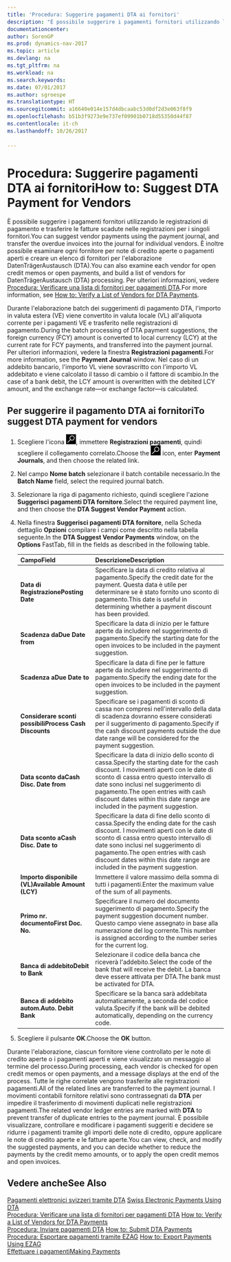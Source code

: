 ```yaml
---
title: 'Procedura: Suggerire pagamenti DTA ai fornitori'
description: "È possibile suggerire i pagamenti fornitori utilizzando le registrazioni di pagamento e trasferire le fatture scadute nelle registrazioni per i singoli fornitori. È inoltre possibile esaminare ogni fornitore per note di credito aperte o pagamenti aperti e creare un elenco di fornitori per l'elaborazione DatenTrägerAustausch (DTA)."
documentationcenter: 
author: SorenGP
ms.prod: dynamics-nav-2017
ms.topic: article
ms.devlang: na
ms.tgt_pltfrm: na
ms.workload: na
ms.search.keywords: 
ms.date: 07/01/2017
ms.author: sgroespe
ms.translationtype: HT
ms.sourcegitcommit: a16640e014e157d4dbcaabc53d0df2d3e063f8f9
ms.openlocfilehash: b51b3f9273e9e737ef09901b0718d55350d44f87
ms.contentlocale: it-ch
ms.lasthandoff: 10/26/2017

---
```

# <a name="how-to-suggest-dta-payment-for-vendors"></a><span data-ttu-id="88254-104">Procedura: Suggerire pagamenti DTA ai fornitori</span><span class="sxs-lookup"><span data-stu-id="88254-104">How to: Suggest DTA Payment for Vendors</span></span>
<span data-ttu-id="88254-105">È possibile suggerire i pagamenti fornitori utilizzando le registrazioni di pagamento e trasferire le fatture scadute nelle registrazioni per i singoli fornitori.</span><span class="sxs-lookup"><span data-stu-id="88254-105">You can suggest vendor payments using the payment journal, and transfer the overdue invoices into the journal for individual vendors.</span></span> <span data-ttu-id="88254-106">È inoltre possibile esaminare ogni fornitore per note di credito aperte o pagamenti aperti e creare un elenco di fornitori per l'elaborazione DatenTrägerAustausch (DTA).</span><span class="sxs-lookup"><span data-stu-id="88254-106">You can also examine each vendor for open credit memos or open payments, and build a list of vendors for DatenTrägerAustausch (DTA) processing.</span></span> <span data-ttu-id="88254-107">Per ulteriori informazioni, vedere [Procedura: Verificare una lista di fornitori per pagamenti DTA](how-to-verify-a-list-of-vendors-for-dta-payments.md).</span><span class="sxs-lookup"><span data-stu-id="88254-107">For more information, see [How to: Verify a List of Vendors for DTA Payments](how-to-verify-a-list-of-vendors-for-dta-payments.md).</span></span>  

<span data-ttu-id="88254-108">Durante l'elaborazione batch dei suggerimenti di pagamento DTA, l'importo in valuta estera (VE) viene convertito in valuta locale (VL) all'aliquota corrente per i pagamenti VE e trasferito nelle registrazioni di pagamento.</span><span class="sxs-lookup"><span data-stu-id="88254-108">During the batch processing of DTA payment suggestions, the foreign currency (FCY) amount is converted to local currency (LCY) at the current rate for FCY payments, and transferred into the payment journal.</span></span> <span data-ttu-id="88254-109">Per ulteriori informazioni, vedere la finestra **Registrazioni pagamenti**.</span><span class="sxs-lookup"><span data-stu-id="88254-109">For more information, see the **Payment Journal** window.</span></span> <span data-ttu-id="88254-110">Nel caso di un addebito bancario, l'importo VL viene sovrascritto con l'importo VL addebitato e viene calcolato il tasso di cambio o il fattore di scambio.</span><span class="sxs-lookup"><span data-stu-id="88254-110">In the case of a bank debit, the LCY amount is overwritten with the debited LCY amount, and the exchange rate—or exchange factor—is calculated.</span></span>

## <a name="to-suggest-dta-payment-for-vendors"></a><span data-ttu-id="88254-111">Per suggerire il pagamento DTA ai fornitori</span><span class="sxs-lookup"><span data-stu-id="88254-111">To suggest DTA payment for vendors</span></span>  

1.  <span data-ttu-id="88254-112">Scegliere l'icona ![Cerca pagina o report](../../media/ui-search/search_small.png "icona Cerca pagina o report"), immettere **Registrazioni pagamenti**, quindi scegliere il collegamento correlato.</span><span class="sxs-lookup"><span data-stu-id="88254-112">Choose the ![Search for Page or Report](../../media/ui-search/search_small.png "Search for Page or Report icon") icon, enter **Payment Journals**, and then choose the related link.</span></span>  
2.  <span data-ttu-id="88254-113">Nel campo **Nome batch** selezionare il batch contabile necessario.</span><span class="sxs-lookup"><span data-stu-id="88254-113">In the **Batch Name** field, select the required journal batch.</span></span>  
3.  <span data-ttu-id="88254-114">Selezionare la riga di pagamento richiesto, quindi scegliere l'azione **Suggerisci pagamenti DTA fornitore**.</span><span class="sxs-lookup"><span data-stu-id="88254-114">Select the required payment line, and then choose the **DTA Suggest Vendor Payment** action.</span></span>  
4.  <span data-ttu-id="88254-115">Nella finestra **Suggerisci pagamenti DTA fornitore**, nella Scheda dettaglio **Opzioni** compilare i campi come descritto nella tabella seguente.</span><span class="sxs-lookup"><span data-stu-id="88254-115">In the **DTA Suggest Vendor Payments** window, on the **Options** FastTab, fill in the fields as described in the following table.</span></span>  

    |<span data-ttu-id="88254-116">Campo</span><span class="sxs-lookup"><span data-stu-id="88254-116">Field</span></span>|<span data-ttu-id="88254-117">Descrizione</span><span class="sxs-lookup"><span data-stu-id="88254-117">Description</span></span>|  
    |---------------------------------|---------------------------------------|  
    |<span data-ttu-id="88254-118">**Data di Registrazione**</span><span class="sxs-lookup"><span data-stu-id="88254-118">**Posting Date**</span></span>|<span data-ttu-id="88254-119">Specificare la data di credito relativa al pagamento.</span><span class="sxs-lookup"><span data-stu-id="88254-119">Specify the credit date for the payment.</span></span> <span data-ttu-id="88254-120">Questa data è utile per determinare se è stato fornito uno sconto di pagamento.</span><span class="sxs-lookup"><span data-stu-id="88254-120">This date is useful in determining whether a payment discount has been provided.</span></span>|  
    |<span data-ttu-id="88254-121">**Scadenza da**</span><span class="sxs-lookup"><span data-stu-id="88254-121">**Due Date from**</span></span>|<span data-ttu-id="88254-122">Specificare la data di inizio per le fatture aperte da includere nel suggerimento di pagamento.</span><span class="sxs-lookup"><span data-stu-id="88254-122">Specify the starting date for the open invoices to be included in the payment suggestion.</span></span>|  
    |<span data-ttu-id="88254-123">**Scadenza a**</span><span class="sxs-lookup"><span data-stu-id="88254-123">**Due Date to**</span></span>|<span data-ttu-id="88254-124">Specificare la data di fine per le fatture aperte da includere nel suggerimento di pagamento.</span><span class="sxs-lookup"><span data-stu-id="88254-124">Specify the ending date for the open invoices to be included in the payment suggestion.</span></span>|  
    |<span data-ttu-id="88254-125">**Considerare sconti possibili**</span><span class="sxs-lookup"><span data-stu-id="88254-125">**Process Cash Discounts**</span></span>|<span data-ttu-id="88254-126">Specificare se i pagamenti di sconto di cassa non compresi nell'intervallo della data di scadenza dovranno essere considerati per il suggerimento di pagamento.</span><span class="sxs-lookup"><span data-stu-id="88254-126">Specify if the cash discount payments outside the due date range will be considered for the payment suggestion.</span></span>|  
    |<span data-ttu-id="88254-127">**Data sconto da**</span><span class="sxs-lookup"><span data-stu-id="88254-127">**Cash Disc. Date from**</span></span>|<span data-ttu-id="88254-128">Specificare la data di inizio dello sconto di cassa.</span><span class="sxs-lookup"><span data-stu-id="88254-128">Specify the starting date for the cash discount.</span></span> <span data-ttu-id="88254-129">I movimenti aperti con le date di sconto di cassa entro questo intervallo di date sono inclusi nel suggerimento di pagamento.</span><span class="sxs-lookup"><span data-stu-id="88254-129">The open entries with cash discount dates within this date range are included in the payment suggestion.</span></span>|  
    |<span data-ttu-id="88254-130">**Data sconto a**</span><span class="sxs-lookup"><span data-stu-id="88254-130">**Cash Disc. Date to**</span></span>|<span data-ttu-id="88254-131">Specificare la data di fine dello sconto di cassa.</span><span class="sxs-lookup"><span data-stu-id="88254-131">Specify the ending date for the cash discount.</span></span> <span data-ttu-id="88254-132">I movimenti aperti con le date di sconto di cassa entro questo intervallo di date sono inclusi nel suggerimento di pagamento.</span><span class="sxs-lookup"><span data-stu-id="88254-132">The open entries with cash discount dates within this date range are included in the payment suggestion.</span></span>|  
    |<span data-ttu-id="88254-133">**Importo disponibile (VL)**</span><span class="sxs-lookup"><span data-stu-id="88254-133">**Available Amount (LCY)**</span></span>|<span data-ttu-id="88254-134">Immettere il valore massimo della somma di tutti i pagamenti.</span><span class="sxs-lookup"><span data-stu-id="88254-134">Enter the maximum value of the sum of all payments.</span></span>|  
    |<span data-ttu-id="88254-135">**Primo nr. documento**</span><span class="sxs-lookup"><span data-stu-id="88254-135">**First Doc. No.**</span></span>|<span data-ttu-id="88254-136">Specificare il numero del documento suggerimento di pagamento.</span><span class="sxs-lookup"><span data-stu-id="88254-136">Specify the payment suggestion document number.</span></span> <span data-ttu-id="88254-137">Questo campo viene assegnato in base alla numerazione del log corrente.</span><span class="sxs-lookup"><span data-stu-id="88254-137">This number is assigned according to the number series for the current log.</span></span>|  
    |<span data-ttu-id="88254-138">**Banca di addebito**</span><span class="sxs-lookup"><span data-stu-id="88254-138">**Debit to Bank**</span></span>|<span data-ttu-id="88254-139">Selezionare il codice della banca che riceverà l'addebito.</span><span class="sxs-lookup"><span data-stu-id="88254-139">Select the code of the bank that will receive the debit.</span></span> <span data-ttu-id="88254-140">La banca deve essere attivata per DTA.</span><span class="sxs-lookup"><span data-stu-id="88254-140">The bank must be activated for DTA.</span></span>|  
    |<span data-ttu-id="88254-141">**Banca di addebito autom.**</span><span class="sxs-lookup"><span data-stu-id="88254-141">**Auto. Debit Bank**</span></span>|<span data-ttu-id="88254-142">Specificare se la banca sarà addebitata automaticamente, a seconda del codice valuta.</span><span class="sxs-lookup"><span data-stu-id="88254-142">Specify if the bank will be debited automatically, depending on the currency code.</span></span>|  

5.  <span data-ttu-id="88254-143">Scegliere il pulsante **OK**.</span><span class="sxs-lookup"><span data-stu-id="88254-143">Choose the **OK** button.</span></span>  

<span data-ttu-id="88254-144">Durante l'elaborazione, ciascun fornitore viene controllato per le note di credito aperte o i pagamenti aperti e viene visualizzato un messaggio al termine del processo.</span><span class="sxs-lookup"><span data-stu-id="88254-144">During processing, each vendor is checked for open credit memos or open payments, and a message displays at the end of the process.</span></span> <span data-ttu-id="88254-145">Tutte le righe correlate vengono trasferite alle registrazioni pagamenti.</span><span class="sxs-lookup"><span data-stu-id="88254-145">All of the related lines are transferred to the payment journal.</span></span> <span data-ttu-id="88254-146">I movimenti contabili fornitore relativi sono contrassegnati da **DTA** per impedire il trasferimento di movimenti duplicati nelle registrazioni pagamenti.</span><span class="sxs-lookup"><span data-stu-id="88254-146">The related vendor ledger entries are marked with **DTA** to prevent transfer of duplicate entries to the payment journal.</span></span> <span data-ttu-id="88254-147">È possibile visualizzare, controllare e modificare i pagamenti suggeriti e decidere se ridurre i pagamenti tramite gli importi delle note di credito, oppure applicare le note di credito aperte e le fatture aperte.</span><span class="sxs-lookup"><span data-stu-id="88254-147">You can view, check, and modify the suggested payments, and you can decide whether to reduce the payments by the credit memo amounts, or to apply the open credit memos and open invoices.</span></span>  

## <a name="see-also"></a><span data-ttu-id="88254-148">Vedere anche</span><span class="sxs-lookup"><span data-stu-id="88254-148">See Also</span></span>  
 <span data-ttu-id="88254-149">[Pagamenti elettronici svizzeri tramite DTA](swiss-electronic-payments-using-dta.md) </span><span class="sxs-lookup"><span data-stu-id="88254-149">[Swiss Electronic Payments Using DTA](swiss-electronic-payments-using-dta.md) </span></span>  
 <span data-ttu-id="88254-150">[Procedura: Verificare una lista di fornitori per pagamenti DTA](how-to-verify-a-list-of-vendors-for-dta-payments.md) </span><span class="sxs-lookup"><span data-stu-id="88254-150">[How to: Verify a List of Vendors for DTA Payments](how-to-verify-a-list-of-vendors-for-dta-payments.md) </span></span>  
 <span data-ttu-id="88254-151">[Procedura: Inviare pagamenti DTA](how-to-submit-dta-payments.md) </span><span class="sxs-lookup"><span data-stu-id="88254-151">[How to: Submit DTA Payments](how-to-submit-dta-payments.md) </span></span>  
 <span data-ttu-id="88254-152">[Procedura: Esportare pagamenti tramite EZAG](how-to-export-payments-using-ezag.md) </span><span class="sxs-lookup"><span data-stu-id="88254-152">[How to: Export Payments Using EZAG](how-to-export-payments-using-ezag.md) </span></span>  
 [<span data-ttu-id="88254-153">Effettuare i pagamenti</span><span class="sxs-lookup"><span data-stu-id="88254-153">Making Payments</span></span>](../../payables-make-payments.md)

